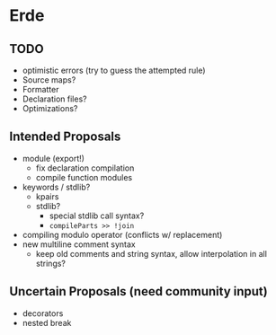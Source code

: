 # Erde

## TODO

- optimistic errors (try to guess the attempted rule)
- Source maps?
- Formatter
- Declaration files?
- Optimizations?

## Intended Proposals

- module (export!)
  - fix declaration compilation
  - compile function modules
- keywords / stdlib?
  - kpairs
  - stdlib?
    - special stdlib call syntax?
    - `compileParts >> !join`
- compiling modulo operator (conflicts w/ replacement)
- new multiline comment syntax
  - keep old comments and string syntax, allow interpolation in all strings?

## Uncertain Proposals (need community input)

- decorators
- nested break
